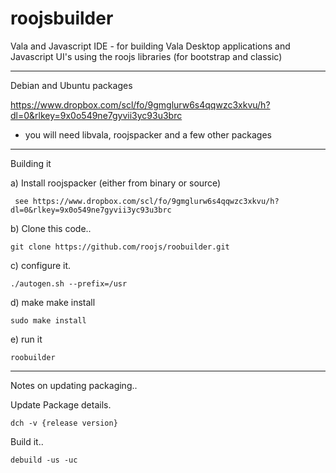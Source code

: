# roojsbuilder
Vala and Javascript IDE - for building Vala Desktop applications and Javascript UI's using the roojs libraries (for bootstrap and classic)

---
Debian and Ubuntu packages

  https://www.dropbox.com/scl/fo/9gmglurw6s4qqwzc3xkvu/h?dl=0&rlkey=9x0o549ne7gyvii3yc93u3brc

  * you will need libvala, roojspacker and a few other packages 

---

Building it

  a) Install roojspacker (either from binary or source)

     see https://www.dropbox.com/scl/fo/9gmglurw6s4qqwzc3xkvu/h?dl=0&rlkey=9x0o549ne7gyvii3yc93u3brc

  b) Clone this code..
  
    git clone https://github.com/roojs/roobuilder.git
    
  c) configure it.
  
    ./autogen.sh --prefix=/usr
    
  d) make make install
  
    sudo make install
    
  e) run it

    roobuilder
    
---

Notes on updating packaging..

Update Package details.
    
    dch -v {release version}

Build it..

    debuild -us -uc
